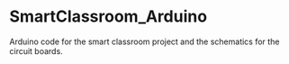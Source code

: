 # SmartClassroom_Arduino

Arduino code for the smart classroom project and the schematics for the circuit boards.
